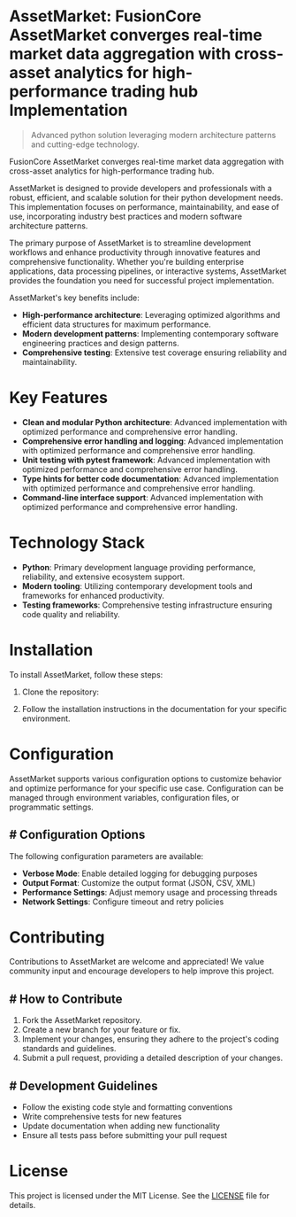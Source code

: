 <!-- fallback_AssetMarket_20250802163009_95172 -->

# AssetMarket: FusionCore AssetMarket converges real-time market data aggregation with cross-asset analytics for high-performance trading hub Implementation
> Advanced python solution leveraging modern architecture patterns and cutting-edge technology.

FusionCore AssetMarket converges real-time market data aggregation with cross-asset analytics for high-performance trading hub.

AssetMarket is designed to provide developers and professionals with a robust, efficient, and scalable solution for their python development needs. This implementation focuses on performance, maintainability, and ease of use, incorporating industry best practices and modern software architecture patterns.

The primary purpose of AssetMarket is to streamline development workflows and enhance productivity through innovative features and comprehensive functionality. Whether you're building enterprise applications, data processing pipelines, or interactive systems, AssetMarket provides the foundation you need for successful project implementation.

AssetMarket's key benefits include:

* **High-performance architecture**: Leveraging optimized algorithms and efficient data structures for maximum performance.
* **Modern development patterns**: Implementing contemporary software engineering practices and design patterns.
* **Comprehensive testing**: Extensive test coverage ensuring reliability and maintainability.

# Key Features

* **Clean and modular Python architecture**: Advanced implementation with optimized performance and comprehensive error handling.
* **Comprehensive error handling and logging**: Advanced implementation with optimized performance and comprehensive error handling.
* **Unit testing with pytest framework**: Advanced implementation with optimized performance and comprehensive error handling.
* **Type hints for better code documentation**: Advanced implementation with optimized performance and comprehensive error handling.
* **Command-line interface support**: Advanced implementation with optimized performance and comprehensive error handling.

# Technology Stack

* **Python**: Primary development language providing performance, reliability, and extensive ecosystem support.
* **Modern tooling**: Utilizing contemporary development tools and frameworks for enhanced productivity.
* **Testing frameworks**: Comprehensive testing infrastructure ensuring code quality and reliability.

# Installation

To install AssetMarket, follow these steps:

1. Clone the repository:


2. Follow the installation instructions in the documentation for your specific environment.

# Configuration

AssetMarket supports various configuration options to customize behavior and optimize performance for your specific use case. Configuration can be managed through environment variables, configuration files, or programmatic settings.

## # Configuration Options

The following configuration parameters are available:

* **Verbose Mode**: Enable detailed logging for debugging purposes
* **Output Format**: Customize the output format (JSON, CSV, XML)
* **Performance Settings**: Adjust memory usage and processing threads
* **Network Settings**: Configure timeout and retry policies

# Contributing

Contributions to AssetMarket are welcome and appreciated! We value community input and encourage developers to help improve this project.

## # How to Contribute

1. Fork the AssetMarket repository.
2. Create a new branch for your feature or fix.
3. Implement your changes, ensuring they adhere to the project's coding standards and guidelines.
4. Submit a pull request, providing a detailed description of your changes.

## # Development Guidelines

* Follow the existing code style and formatting conventions
* Write comprehensive tests for new features
* Update documentation when adding new functionality
* Ensure all tests pass before submitting your pull request

# License

This project is licensed under the MIT License. See the [LICENSE](https://github.com/uhsr/AssetMarket/blob/main/LICENSE) file for details.
